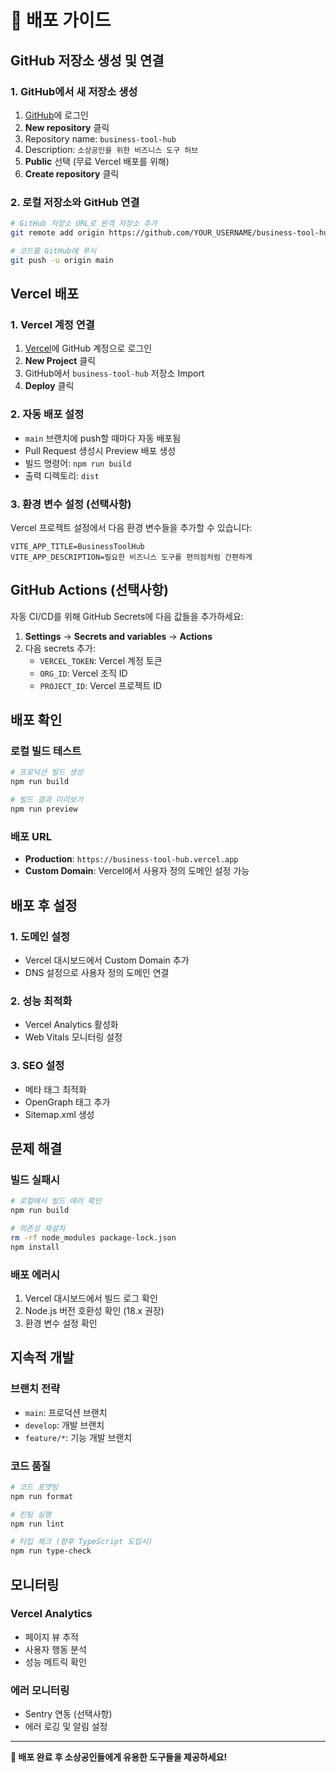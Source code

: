 # 🚀 배포 가이드

## GitHub 저장소 생성 및 연결

### 1. GitHub에서 새 저장소 생성
1. [GitHub](https://github.com)에 로그인
2. **New repository** 클릭
3. Repository name: `business-tool-hub` 
4. Description: `소상공인을 위한 비즈니스 도구 허브`
5. **Public** 선택 (무료 Vercel 배포를 위해)
6. **Create repository** 클릭

### 2. 로컬 저장소와 GitHub 연결
```bash
# GitHub 저장소 URL로 원격 저장소 추가
git remote add origin https://github.com/YOUR_USERNAME/business-tool-hub.git

# 코드를 GitHub에 푸시
git push -u origin main
```

## Vercel 배포

### 1. Vercel 계정 연결
1. [Vercel](https://vercel.com)에 GitHub 계정으로 로그인
2. **New Project** 클릭
3. GitHub에서 `business-tool-hub` 저장소 Import
4. **Deploy** 클릭

### 2. 자동 배포 설정
- `main` 브랜치에 push할 때마다 자동 배포됨
- Pull Request 생성시 Preview 배포 생성
- 빌드 명령어: `npm run build`
- 출력 디렉토리: `dist`

### 3. 환경 변수 설정 (선택사항)
Vercel 프로젝트 설정에서 다음 환경 변수들을 추가할 수 있습니다:

```
VITE_APP_TITLE=BusinessToolHub
VITE_APP_DESCRIPTION=필요한 비즈니스 도구를 편의점처럼 간편하게
```

## GitHub Actions (선택사항)

자동 CI/CD를 위해 GitHub Secrets에 다음 값들을 추가하세요:

1. **Settings** → **Secrets and variables** → **Actions**
2. 다음 secrets 추가:
   - `VERCEL_TOKEN`: Vercel 계정 토큰
   - `ORG_ID`: Vercel 조직 ID  
   - `PROJECT_ID`: Vercel 프로젝트 ID

## 배포 확인

### 로컬 빌드 테스트
```bash
# 프로덕션 빌드 생성
npm run build

# 빌드 결과 미리보기
npm run preview
```

### 배포 URL
- **Production**: `https://business-tool-hub.vercel.app`
- **Custom Domain**: Vercel에서 사용자 정의 도메인 설정 가능

## 배포 후 설정

### 1. 도메인 설정
- Vercel 대시보드에서 Custom Domain 추가
- DNS 설정으로 사용자 정의 도메인 연결

### 2. 성능 최적화
- Vercel Analytics 활성화
- Web Vitals 모니터링 설정

### 3. SEO 설정
- 메타 태그 최적화
- OpenGraph 태그 추가
- Sitemap.xml 생성

## 문제 해결

### 빌드 실패시
```bash
# 로컬에서 빌드 에러 확인
npm run build

# 의존성 재설치
rm -rf node_modules package-lock.json
npm install
```

### 배포 에러시
1. Vercel 대시보드에서 빌드 로그 확인
2. Node.js 버전 호환성 확인 (18.x 권장)
3. 환경 변수 설정 확인

## 지속적 개발

### 브랜치 전략
- `main`: 프로덕션 브랜치
- `develop`: 개발 브랜치  
- `feature/*`: 기능 개발 브랜치

### 코드 품질
```bash
# 코드 포맷팅
npm run format

# 린팅 실행
npm run lint

# 타입 체크 (향후 TypeScript 도입시)
npm run type-check
```

## 모니터링

### Vercel Analytics
- 페이지 뷰 추적
- 사용자 행동 분석
- 성능 메트릭 확인

### 에러 모니터링
- Sentry 연동 (선택사항)
- 에러 로깅 및 알림 설정

---

**🎉 배포 완료 후 소상공인들에게 유용한 도구들을 제공하세요!** 